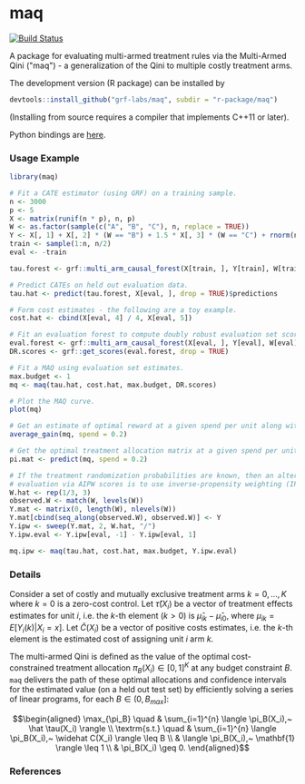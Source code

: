 # maq

[![Build Status](https://dev.azure.com/grf-labs/grf/_apis/build/status/grf-labs.maq?branchName=master)](https://dev.azure.com/grf-labs/grf/_build/latest?definitionId=5&branchName=master)

A package for evaluating multi-armed treatment rules via the Multi-Armed Qini ("maq") - a generalization of the Qini to multiple costly treatment arms.

The development version (R package) can be installed by

```R
devtools::install_github("grf-labs/maq", subdir = "r-package/maq")
```
(Installing from source requires a compiler that implements C++11 or later).

Python bindings are [here](https://github.com/grf-labs/maq/tree/master/python-package).

### Usage Example

```R
library(maq)

# Fit a CATE estimator (using GRF) on a training sample.
n <- 3000
p <- 5
X <- matrix(runif(n * p), n, p)
W <- as.factor(sample(c("A", "B", "C"), n, replace = TRUE))
Y <- X[, 1] + X[, 2] * (W == "B") + 1.5 * X[, 3] * (W == "C") + rnorm(n)
train <- sample(1:n, n/2)
eval <- -train

tau.forest <- grf::multi_arm_causal_forest(X[train, ], Y[train], W[train])

# Predict CATEs on held out evaluation data.
tau.hat <- predict(tau.forest, X[eval, ], drop = TRUE)$predictions

# Form cost estimates - the following are a toy example.
cost.hat <- cbind(X[eval, 4] / 4, X[eval, 5])

# Fit an evaluation forest to compute doubly robust evaluation set scores.
eval.forest <- grf::multi_arm_causal_forest(X[eval, ], Y[eval], W[eval])
DR.scores <- grf::get_scores(eval.forest, drop = TRUE)

# Fit a MAQ using evaluation set estimates.
max.budget <- 1
mq <- maq(tau.hat, cost.hat, max.budget, DR.scores)

# Plot the MAQ curve.
plot(mq)

# Get an estimate of optimal reward at a given spend per unit along with standard errors.
average_gain(mq, spend = 0.2)

# Get the optimal treatment allocation matrix at a given spend per unit.
pi.mat <- predict(mq, spend = 0.2)

# If the treatment randomization probabilities are known, then an alternative to
# evaluation via AIPW scores is to use inverse-propensity weighting (IPW).
W.hat <- rep(1/3, 3)
observed.W <- match(W, levels(W))
Y.mat <- matrix(0, length(W), nlevels(W))
Y.mat[cbind(seq_along(observed.W), observed.W)] <- Y
Y.ipw <- sweep(Y.mat, 2, W.hat, "/")
Y.ipw.eval <- Y.ipw[eval, -1] - Y.ipw[eval, 1]

mq.ipw <- maq(tau.hat, cost.hat, max.budget, Y.ipw.eval)
```

### Details

Consider a set of costly and mutually exclusive treatment arms $k = 0, \ldots, K$ where $k=0$ is a zero-cost control. Let $\hat \tau(X_i)$ be a vector of treatment effects estimates for unit $i$, i.e. the $k$-th element ($k > 0$) is $\hat \mu_{ik} - \hat \mu_{i0}$, where $\mu_{ik} = E[Y_i(k) | X_i = x]$. Let $\widehat C(X_i)$ be a vector of positive costs estimates, i.e. the $k$-th element is the estimated cost of assigning unit $i$ arm $k$.

The multi-armed Qini is defined as the value of the optimal cost-constrained treatment allocation $\pi_B(X_i) \in [0, 1]^K$ at any budget constraint $B$. `maq` delivers the path of these optimal allocations and confidence intervals for the estimated value (on a held out test set) by efficiently solving a series of linear programs, for each $B \in (0, B_{max}]$:

```math
\begin{aligned}
\max_{\pi_B} \quad & \sum_{i=1}^{n} \langle \pi_B(X_i),~ \hat \tau(X_i) \rangle \\
\textrm{s.t.} \quad & \sum_{i=1}^{n} \langle \pi_B(X_i),~ \widehat C(X_i) \rangle \leq B \\
& \langle \pi_B(X_i),~ \mathbf{1} \rangle \leq 1 \\
& \pi_B(X_i) \geq 0.
\end{aligned}
```

### References
